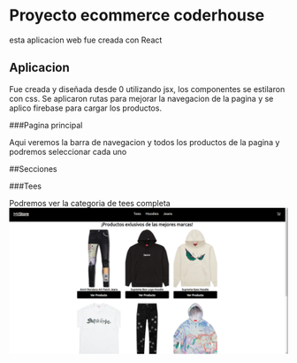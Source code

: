 # Proyecto ecommerce coderhouse

esta aplicacion web fue creada con React

## Aplicacion 

Fue creada y diseñada desde 0 utilizando jsx, los componentes se estilaron con css. Se aplicaron rutas para mejorar la navegacion de la pagina y se aplico firebase para cargar los productos.

###Pagina principal

Aqui veremos la barra de navegacion y todos los productos de la pagina y podremos seleccionar cada uno 

##Secciones

###Tees

Podremos ver la categoria de tees completa
![Imagen 1](/imagenes/image.png)